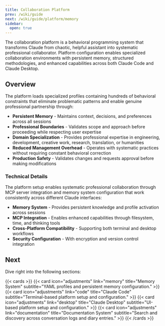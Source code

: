 ```yaml
---
title: Collaboration Platform
prev: /wiki/guide
next: /wiki/guide/platform/memory
sidebar:
  open: true
---
```


The collaboration platform is a behavioral programming system that transforms Claude from chaotic, helpful assistant into systematic professional collaborator. Platform configuration enables specialized collaboration environments with persistent memory, structured methodologies, and enhanced capabilities across both Claude Code and Claude Desktop.

<!--more-->

## Overview

The platform loads specialized profiles containing hundreds of behavioral constraints that eliminate problematic patterns and enable genuine professional partnership through:

- **Persistent Memory** - Maintains context, decisions, and preferences across all sessions
- **Professional Boundaries** - Validates scope and approach before proceeding while respecting user expertise
- **Domain Specialization** - Provides professional expertise in engineering, development, creative work, research, translation, or humanities
- **Reduced Management Overhead** - Operates with systematic practices without requiring constant behavioral correction
- **Production Safety** - Validates changes and requests approval before making modifications

### Technical Details

The platform setup enables systematic professional collaboration through MCP server integration and memory system configuration that work consistently across different Claude interfaces:

- **Memory System** - Provides persistent knowledge and profile activation across sessions
- **MCP Integration** - Enables enhanced capabilities through filesystem, time, and thinking tools
- **Cross-Platform Compatibility** - Supporting both terminal and desktop workflows
- **Security Configuration** - With encryption and version control integration

## Next

Dive right into the following sections:

{{< cards >}}
  {{< card icon="adjustments" link="memory" title="Memory System" subtitle="YAML profiles and persistent memory configuration." >}}
  {{< card icon="adjustments" link="code" title="Claude Code" subtitle="Terminal-based platform setup and configuration." >}}
  {{< card icon="adjustments" link="desktop" title="Claude Desktop" subtitle="UI-based platform setup and configuration." >}}
  {{< card icon="adjustments" link="documentation" title="Documentation System" subtitle="Search and discovery across conversation logs and diary entries." >}}
{{< /cards >}}
